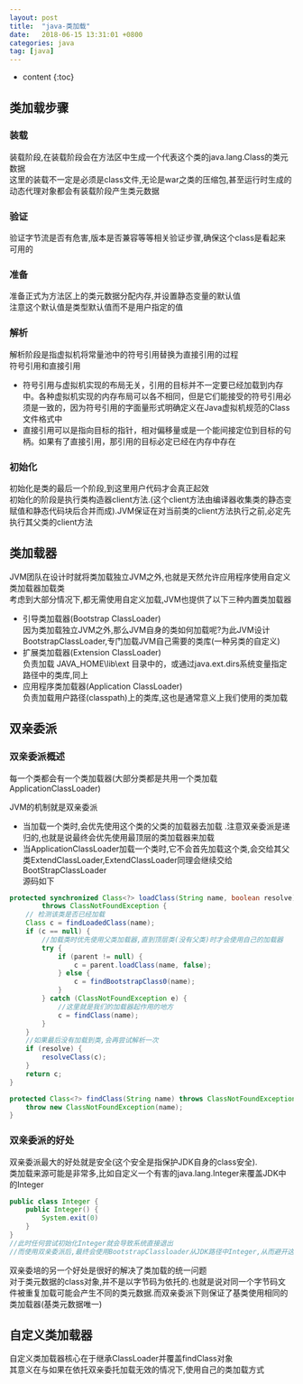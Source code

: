 ```yaml
---
layout: post
title:  "java-类加载"
date:   2018-06-15 13:31:01 +0800
categories: java
tag: [java]
---
```


* content
{:toc}

##  

## 类加载步骤  

### 装载  

装载阶段,在装载阶段会在方法区中生成一个代表这个类的java.lang.Class的类元数据  
这里的装载不一定是必须是class文件,无论是war之类的压缩包,甚至运行时生成的动态代理对象都会有装载阶段产生类元数据

### 验证  

验证字节流是否有危害,版本是否兼容等等相关验证步骤,确保这个class是看起来可用的  

### 准备  

准备正式为方法区上的类元数据分配内存,并设置静态变量的默认值  
注意这个默认值是类型默认值而不是用户指定的值    


### 解析  

解析阶段是指虚拟机将常量池中的符号引用替换为直接引用的过程  
符号引用和直接引用  
* 符号引用与虚拟机实现的布局无关，引用的目标并不一定要已经加载到内存中。各种虚拟机实现的内存布局可以各不相同，但是它们能接受的符号引用必须是一致的，因为符号引用的字面量形式明确定义在Java虚拟机规范的Class文件格式中  
* 直接引用可以是指向目标的指针，相对偏移量或是一个能间接定位到目标的句柄。如果有了直接引用，那引用的目标必定已经在内存中存在  

### 初始化  

初始化是类的最后一个阶段,到这里用户代码才会真正起效  	
初始化的阶段是执行类构造器client方法.(这个client方法由编译器收集类的静态变赋值和静态代码块后合并而成).JVM保证在对当前类的client方法执行之前,必定先执行其父类的client方法    

## 类加载器  

JVM团队在设计时就将类加载独立JVM之外,也就是天然允许应用程序使用自定义类加载器加载类  
考虑到大部分情况下,都无需使用自定义加载,JVM也提供了以下三种内置类加载器  

* 引导类加载器(Bootstrap ClassLoader)  
因为类加载独立JVM之外,那么JVM自身的类如何加载呢?为此JVM设计BootstrapClassLoader,专门加载JVM自己需要的类库(一种另类的自定义)  
* 扩展类加载器(Extension ClassLoader)  
负责加载 JAVA_HOME\lib\ext 目录中的，或通过java.ext.dirs系统变量指定路径中的类库,同上  
* 应用程序类加载器(Application ClassLoader)  
负责加载用户路径(classpath)上的类库,这也是通常意义上我们使用的类加载  

## 双亲委派  

### 双亲委派概述  
每一个类都会有一个类加载器(大部分类都是共用一个类加载ApplicationClassLoader)  

JVM的机制就是双亲委派  
* 当加载一个类时,会优先使用这个类的父类的加载器去加载 .注意双亲委派是递归的,也就是说最终会优先使用最顶层的类加载器来加载  
* 当ApplicationClassLoader加载一个类时,它不会首先加载这个类,会交给其父类ExtendClassLoader,ExtendClassLoader同理会继续交给BootStrapClassLoader  
源码如下 

```java
protected synchronized Class<?> loadClass(String name, boolean resolve)
        throws ClassNotFoundException {
    // 检测该类是否已经加载 
    Class c = findLoadedClass(name);
    if (c == null) {
        //加载类时优先使用父类加载器,直到顶层类(没有父类)时才会使用自己的加载器  
        try {
            if (parent != null) {
                c = parent.loadClass(name, false);
            } else {
                c = findBootstrapClass0(name);
            }
        } catch (ClassNotFoundException e) {
            //这里就是我们的加载器起作用的地方  
            c = findClass(name);
        }
    }
    //如果最后没有加载到类,会再尝试解析一次
    if (resolve) {
        resolveClass(c);
    }
    return c;
}
```

```java
protected Class<?> findClass(String name) throws ClassNotFoundException {
    throw new ClassNotFoundException(name);
}
```

### 双亲委派的好处  

双亲委派最大的好处就是安全(这个安全是指保护JDK自身的class安全).  
类加载来源可能是非常多,比如自定义一个有害的java.lang.Integer来覆盖JDK中的Integer  

```java
public class Integer {
    public Integer() {
        System.exit(0)
    }
}
//此时任何尝试初始化Integer就会导致系统直接退出  
//而使用双亲委派后,最终会使用BootstrapClassloader从JDK路径中Integer,从而避开这个有危害的覆盖    
```

双亲委培的另一个好处是很好的解决了类加载的统一问题  
对于类元数据的class对象,并不是以字节码为依托的.也就是说对同一个字节码文件被重复加载可能会产生不同的类元数据.而双亲委派下则保证了基类使用相同的类加载器(基类元数据唯一)  


## 自定义类加载器  

自定义类加载器核心在于继承ClassLoader并覆盖findClass对象  
其意义在与如果在依托双亲委托加载无效的情况下,使用自己的类加载方式  
